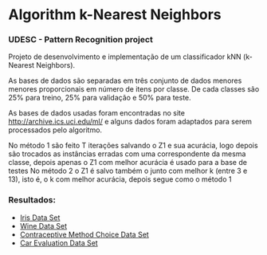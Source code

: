 # Algorithm k-Nearest Neighbors
### UDESC - Pattern Recognition project

Projeto de desenvolvimento e implementação de um classificador kNN (k-Nearest Neighbors).

As bases de dados são separadas em três conjunto de dados menores menores proporcionais em número de itens por classe.
De cada classes são 25% para treino, 25% para validação e 50% para teste.

As bases de dados usadas foram encontradas no site http://archive.ics.uci.edu/ml/ e alguns dados foram adaptados para serem processados pelo algoritmo.

No método 1 são feito T iterações salvando o Z1 e sua acurácia, logo depois são trocados as instâncias erradas com uma correspondente da mesma classe, depois apenas o Z1 com melhor acurácia é usado para a base de testes
No método 2 o Z1 é salvo também o junto com melhor k (entre 3 e 13), isto é, o k com melhor acurácia, depois segue como o método 1

### Resultados:
- [Iris Data Set](/k-nearest-neighbors/result/iris.md)
- [Wine Data Set](/k-nearest-neighbors/result/wine.md)
- [Contraceptive Method Choice Data Set](/k-nearest-neighbors/result/cmc.md)
- [Car Evaluation Data Set](/k-nearest-neighbors/result/car-evaluation.md)
